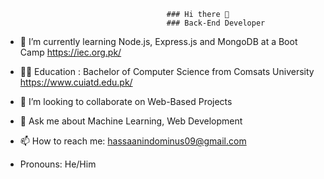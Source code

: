                                        ### Hi there 👋
                                        ### Back-End Developer

<!--
**hassaan09/hassaan09** is a ✨ _special_ ✨ repository because its `README.md` (this file) appears on your GitHub profile.
-->

- 🌱 I’m currently learning Node.js, Express.js and MongoDB at a Boot Camp https://iec.org.pk/
  
- 👨‍🎓 Education : Bachelor of Computer Science from Comsats University https://www.cuiatd.edu.pk/
  
- 👯 I’m looking to collaborate on Web-Based Projects
 
- 💬 Ask me about Machine Learning, Web Development
 
- 📫 How to reach me: hassaanindominus09@gmail.com
 
-  Pronouns: He/Him

